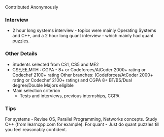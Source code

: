 Contributed Anonymously

### Interview

- 2 hour long systems interview - topics were mainly Operating Systems and C++, and a 2 hour long quant interview - which mainly had quant puzzles.

### Other Details

- Students selected from CS1, CS5 and ME2
- CSE,EE,MTH : CGPA - 8+ or Codeforces/AtCoder 2000+ rating or Codechef 2100+ rating Other branches: (Codeforces/AtCoder 2000+ rating or Codechef 2100+ rating) and CGPA 8+ BT/BS/Dual degree/Double Majors eligible
- Main selection criterion
    - Tests and interviews, previous internships, CGPA

### Tips

For systems - Revise OS, Parallel Programming, Networks concepts. Study C++ (from learncpp.com for example).
For quant - Just do quant puzzles till you feel reasonably confident.

